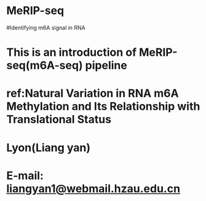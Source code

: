 # MeRIP-seq

#Identifying m6A signal in RNA

# This is an introduction of MeRIP-seq(m6A-seq) pipeline
# ref:Natural Variation in RNA m6A Methylation and Its Relationship with Translational Status
# Lyon(Liang yan)
# E-mail: liangyan1@webmail.hzau.edu.cn
